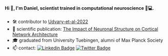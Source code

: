 #### Hi 👋, I'm Daniel, scientist trained in computational neuroscience :brain::computer:.
- 🛠 contributor to [Udvary-et-al-2022](https://github.com/zibneuro/udvary-et-al-2022)
- 📖 scientific publication: [The Impact of Neuronal Structure on Cortical Network Architecture](https://www.biorxiv.org/content/10.1101/2020.11.13.381087v4)
- :mortar_board: graduated from University Tuebingen, alumni of Max Planck Society
- :mailbox: contact: [![Linkedin Badge](https://img.shields.io/badge/-danieludvary-blue?style=flat&logo=Linkedin&logoColor=white)](https://www.linkedin.com/in/danieludvary/) [![Twitter Badge](https://img.shields.io/badge/-@DanielUdvary-blue?style=flat&logo=twitter&logoColor=white)](https://twitter.com/DanielUdvary)
